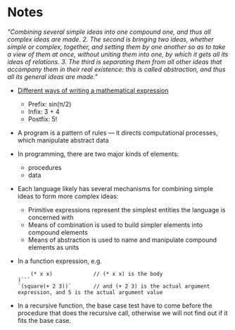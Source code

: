 # Notes

_"Combining several simple ideas into one compound one, and thus all complex ideas are made. 2. The second is bringing two ideas, whether simple or complex, together, and setting them by one another so as to take a view of them at once, without uniting them into one, by which it gets all its ideas of relations. 3. The third is separating them from all other ideas that accompany them in their real existence: this is called abstraction, and thus all its general ideas are made."_

- [Different ways of writing a mathematical expression](http://www.cs.man.ac.uk/~pjj/cs212/fix.html)

  - Prefix: sin(π/2)
  - Infix: 3 + 4
  - Postfix: 5!

- A program is a pattern of rules — it directs computational processes, which manipulate abstract data

- In programming, there are two major kinds of elements:

  - procedures
  - data

- Each language likely has several mechanisms for combining simple ideas to form more complex ideas:

  - Primitive expressions represent the simplest entities the language is concerned with
  - Means of combination is used to build simpler elements into compound elements
  - Means of abstraction is used to name and manipulate compound elements as units

- In a function expression, e.g.

  ````(define (square x)   // x here is called a formal parameter
      (* x x)             // (* x x) is the body
  )```
  `(square(+ 2 3))`       // and (+ 2 3) is the actual argument expression, and 5 is the actual argument value
  ````

- In a recursive function, the base case test have to come before the procedure that does the recursive call, otherwise we will not find out if it fits the base case.
